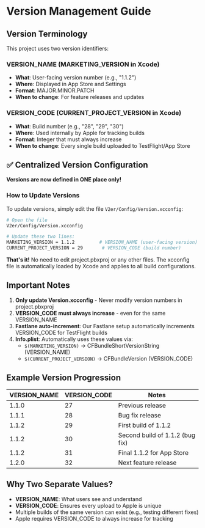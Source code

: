 # Version Management Guide

## Version Terminology

This project uses two version identifiers:

### VERSION_NAME (MARKETING_VERSION in Xcode)
- **What**: User-facing version number (e.g., "1.1.2")
- **Where**: Displayed in App Store and Settings
- **Format**: MAJOR.MINOR.PATCH
- **When to change**: For feature releases and updates

### VERSION_CODE (CURRENT_PROJECT_VERSION in Xcode)
- **What**: Build number (e.g., "28", "29", "30")
- **Where**: Used internally by Apple for tracking builds
- **Format**: Integer that must always increase
- **When to change**: Every single build uploaded to TestFlight/App Store

## ✅ Centralized Version Configuration

**Versions are now defined in ONE place only!**

### How to Update Versions

To update versions, simply edit the file `V2er/Config/Version.xcconfig`:

```bash
# Open the file
V2er/Config/Version.xcconfig

# Update these two lines:
MARKETING_VERSION = 1.1.2         # VERSION_NAME (user-facing version)
CURRENT_PROJECT_VERSION = 29       # VERSION_CODE (build number)
```

**That's it!** No need to edit project.pbxproj or any other files. The xcconfig file is automatically loaded by Xcode and applies to all build configurations.

## Important Notes

1. **Only update Version.xcconfig** - Never modify version numbers in project.pbxproj
2. **VERSION_CODE must always increase** - even for the same VERSION_NAME
3. **Fastlane auto-increment**: Our Fastlane setup automatically increments VERSION_CODE for TestFlight builds
4. **Info.plist**: Automatically uses these values via:
   - `$(MARKETING_VERSION)` → CFBundleShortVersionString (VERSION_NAME)
   - `$(CURRENT_PROJECT_VERSION)` → CFBundleVersion (VERSION_CODE)

## Example Version Progression

| VERSION_NAME | VERSION_CODE | Notes |
|-------------|--------------|-------|
| 1.1.0 | 27 | Previous release |
| 1.1.1 | 28 | Bug fix release |
| 1.1.2 | 29 | First build of 1.1.2 |
| 1.1.2 | 30 | Second build of 1.1.2 (bug fix) |
| 1.1.2 | 31 | Final 1.1.2 for App Store |
| 1.2.0 | 32 | Next feature release |

## Why Two Separate Values?

- **VERSION_NAME**: What users see and understand
- **VERSION_CODE**: Ensures every upload to Apple is unique
- Multiple builds of the same version can exist (e.g., testing different fixes)
- Apple requires VERSION_CODE to always increase for tracking